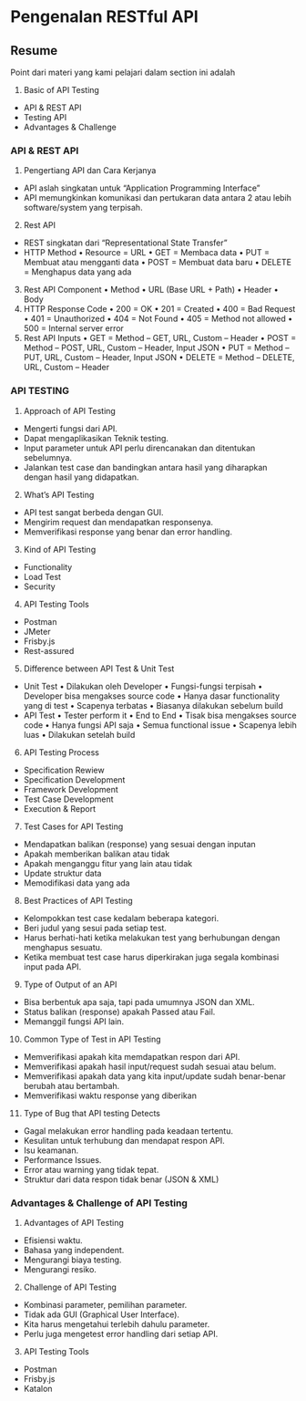 # Pengenalan RESTful API
## Resume
Point dari materi yang kami pelajari dalam section ini adalah 
1.	Basic of API Testing
-	API & REST API
-	Testing API
-	Advantages & Challenge
### API & REST API
1.	Pengertiang API dan Cara Kerjanya
-	API aslah singkatan untuk “Application Programming Interface”
-	API memungkinkan komunikasi dan pertukaran data antara 2 atau lebih software/system yang terpisah.
2.	Rest API
-	REST singkatan dari “Representational State Transfer”
-	HTTP Method
•	Resource = URL
•	GET = Membaca data
•	PUT = Membuat atau mengganti data
•	POST = Membuat data baru
•	DELETE = Menghapus data yang ada
3.	Rest API Component
•	Method 
•	URL (Base URL + Path)
•	Header
•	Body
4.	HTTP Response Code
•	200 = OK
•	201 = Created
•	400 = Bad Request
•	401 = Unauthorized
•	404 = Not Found
•	405 = Method not allowed
•	500 = Internal server error
5.	Rest API Inputs
•	GET = Method – GET, URL, Custom – Header
•	POST = Method – POST, URL, Custom – Header, Input JSON
•	PUT = Method – PUT, URL, Custom – Header, Input JSON
•	DELETE = Method – DELETE, URL, Custom – Header
### API TESTING
1.	Approach of API Testing
-	Mengerti fungsi dari API.
-	Dapat mengaplikasikan Teknik testing.
-	Input parameter untuk API perlu direncanakan dan ditentukan sebelumnya.
-	Jalankan test case dan bandingkan antara hasil yang diharapkan dengan hasil yang didapatkan.
2.	What’s API Testing
-	API test sangat berbeda dengan GUI.
-	Mengirim request dan mendapatkan responsenya.
-	Memverifikasi response yang benar dan error handling.
3.	Kind of API Testing
-	Functionality
-	Load Test
-	Security
4.	API Testing Tools
-	Postman
-	JMeter
-	Frisby.js
-	Rest-assured
5.	Difference between API Test & Unit Test
-	Unit Test
•	Dilakukan oleh Developer
•	Fungsi-fungsi terpisah
•	Developer bisa mengakses source code
•	Hanya dasar functionality yang di test
•	Scapenya terbatas
•	Biasanya dilakukan sebelum build
-	API Test
•	Tester perform it
•	End to End
•	Tisak bisa mengakses source code
•	Hanya fungsi API saja
•	Semua functional issue
•	Scapenya lebih luas
•	Dilakukan setelah build
6.	API Testing Process
-	Specification Rewiew
-	Specification Development
-	Framework Development
-	Test Case Development
-	Execution & Report
7.	Test Cases for API Testing
-	Mendapatkan balikan (response) yang sesuai dengan inputan 
-	Apakah memberikan balikan atau tidak
-	Apakah menganggu fitur yang lain atau tidak
-	Update struktur data
-	Memodifikasi data yang ada
8.	Best Practices of API Testing
-	Kelompokkan test case kedalam beberapa kategori.
-	Beri judul yang sesui pada setiap test.
-	Harus berhati-hati ketika melakukan test yang berhubungan dengan menghapus sesuatu.
-	Ketika membuat test case harus diperkirakan juga segala kombinasi input pada API.
9.	Type of Output of an API
-	Bisa berbentuk apa saja, tapi pada umumnya JSON dan XML.
-	Status balikan (response) apakah Passed atau Fail.
-	Memanggil fungsi API lain.
10.	Common Type of Test in API Testing
-	Memverifikasi apakah kita memdapatkan respon dari API.
-	Memverifikasi apakah hasil input/request sudah sesuai atau belum.
-	Memverifikasi apakah data yang kita input/update sudah benar-benar berubah atau bertambah.
-	Memverifikasi waktu response yang diberikan
11.	 Type of Bug that API testing Detects
-	Gagal melakukan error handling pada keadaan tertentu.
-	Kesulitan untuk terhubung dan mendapat respon API.
-	Isu keamanan.
-	Performance Issues.
-	Error atau warning yang tidak tepat.
-	Struktur dari data respon tidak benar (JSON & XML) 
### Advantages & Challenge of API Testing
1.	Advantages  of API Testing
-	Efisiensi waktu.
-	Bahasa yang independent.
-	Mengurangi biaya testing.
-	Mengurangi resiko.
2.	Challenge of API Testing
-	Kombinasi parameter, pemilihan parameter.
-	Tidak ada GUI (Graphical User Interface).
-	Kita harus mengetahui terlebih dahulu parameter.
-	Perlu juga mengetest error handling dari setiap API.
3.	API Testing Tools
-	Postman
-	Frisby.js
-	Katalon
